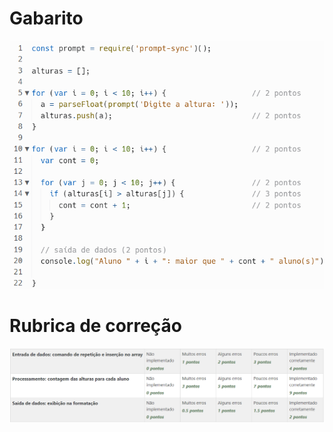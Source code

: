 # Gabarito
![Grade](assets/F1-M3-Sem04-Praticas-Gabarito.png)

# Rubrica de correção
  ![Grade](assets/F1-M3-Sem04-Praticas-Grade.png)

  